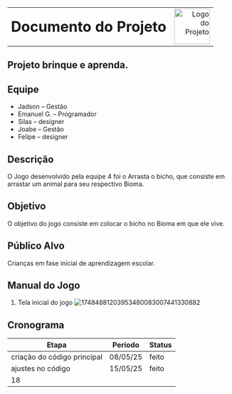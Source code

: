 
<table style="width: 100%;">
  <tr>
    <td style="vertical-align: middle; padding-right: 10px;">
      <h1 style="margin: 0;">Documento do Projeto</h1>
    </td>
    <td style="vertical-align: middle; text-align: right;">
      <img src="imagens/logo.png" alt="Logo do Projeto" width="80">
    </td>
  </tr>
</table>


## Projeto brinque e aprenda.


## Equipe 
- Jadson  – Gestão
- Emanuel G.  – Programador
- Silas – designer
- Joabe  – Gestão
- Felipe – designer
## Descrição

O Jogo desenvolvido pela equipe 4 foi o Arrasta o bicho, que consiste em arrastar um animal para seu respectivo Bioma.

## Objetivo

 O objetivo do jogo consiste em colocar o bicho  no Bioma  em que ele vive. 

## Público Alvo

Crianças em fase inicial de aprendizagem escolar.

## Manual do Jogo

1. Tela inicial do jogo
   ![17484881203953480083007441330882](https://github.com/user-attachments/assets/2b51ff8b-842f-4b93-8a33-79a921057643)

## Cronograma

| Etapa | Período | Status|
|---------------------|-----------------------|------------  |
| criação do código principal  | 08/05/25      | feito |
| ajustes no código    |   15/05/25     | feito|
|    18
